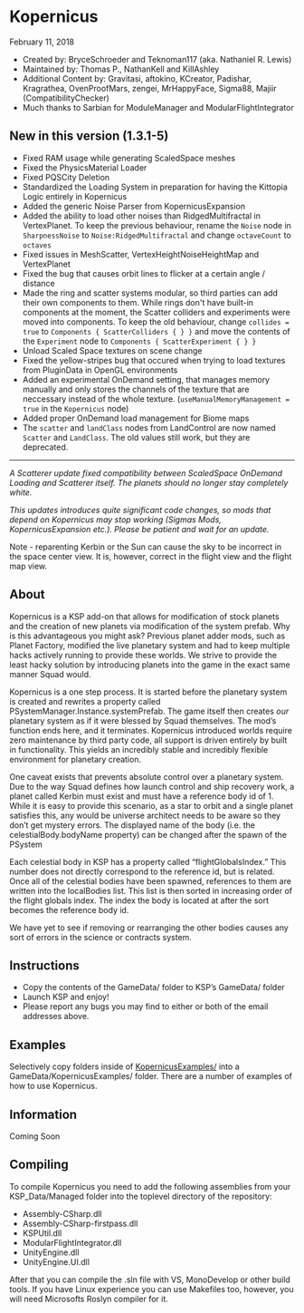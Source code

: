 ﻿Kopernicus
==============================
February 11, 2018
* Created by: BryceSchroeder and Teknoman117 (aka. Nathaniel R. Lewis)
* Maintained by: Thomas P., NathanKell and KillAshley
* Additional Content by: Gravitasi, aftokino, KCreator, Padishar, Kragrathea, OvenProofMars, zengei, MrHappyFace, Sigma88, Majiir (CompatibilityChecker)
* Much thanks to Sarbian for ModuleManager and ModularFlightIntegrator

New in this version (1.3.1-5)
-------------------
- Fixed RAM usage while generating ScaledSpace meshes
- Fixed the PhysicsMaterial Loader
- Fixed PQSCity Deletion
- Standardized the Loading System in preparation for having the Kittopia Logic entirely in Kopernicus
- Added the generic Noise Parser from KopernicusExpansion
- Added the ability to load other noises than RidgedMultifractal in VertexPlanet. To keep the previous behaviour, rename the `Noise` node in `SharpnessNoise` to `Noise:RidgedMultifractal` and change `octaveCount` to `octaves`
- Fixed issues in MeshScatter, VertexHeightNoiseHeightMap and VertexPlanet 
- Fixed the bug that causes orbit lines to flicker at a certain angle / distance
- Made the ring and scatter systems modular, so third parties can add their own components to them. While rings don't have built-in components at the moment, the Scatter colliders and experiments were moved into components. To keep the old behaviour, change `collides = true` to `Components { ScatterColliders { } }` and move the contents of the `Experiment` node to `Components { ScatterExperiment { } }`
- Unload Scaled Space textures on scene change
- Fixed the yellow-stripes bug that occured when trying to load textures from PluginData in OpenGL environments
- Added an experimental OnDemand setting, that manages memory manually and only stores the channels of the texture that are neccessary instead of the whole texture. (`useManualMemoryManagement = true` in the `Kopernicus` node)
- Added proper OnDemand load management for Biome maps
- The `scatter` and `landClass` nodes from LandControl are now named `Scatter` and `LandClass`. The old values still work, but they are deprecated.
------
_A Scatterer update fixed compatibility between ScaledSpace OnDemand Loading and Scatterer itself. The planets should no longer stay completely white._

_This updates introduces quite significant code changes, so mods that depend on Kopernicus may stop working (Sigmas Mods, KopernicusExpansion etc.). Please be patient and wait for an update._

Note - reparenting Kerbin or the Sun can cause the sky to be incorrect in the space center view. It is, however, correct in the flight view and the flight map view.

About
-----
Kopernicus is a KSP add-on that allows for modification of stock planets and the creation of new planets via modification of the system prefab.  Why is this advantageous you might ask?  Previous planet adder mods, such as Planet Factory, modified the live planetary system and had to keep multiple hacks actively running to provide these worlds.  We strive to provide the least hacky solution by introducing planets into the game in the exact same manner Squad would.  

Kopernicus is a one step process.  It is started before the planetary system is created and rewrites a property called PSystemManager.Instance.systemPrefab.  The game itself then creates *our* planetary system as if it were blessed by Squad themselves.  The mod’s function ends here, and it terminates.  Kopernicus introduced worlds require zero maintenance by third party code, all support is driven entirely by built in functionality.  This yields an incredibly stable and incredibly flexible environment for planetary creation.

One caveat exists that prevents absolute control over a planetary system.  Due to the way Squad defines how launch control and ship recovery work, a planet called Kerbin must exist and must have a reference body id of 1.  While it is easy to provide this scenario, as a star to orbit and a single planet satisfies this, any would be universe architect needs to be aware so they don’t get mystery errors. The displayed name of the body (i.e. the celestialBody.bodyName property) can be changed after the spawn of the PSystem  

Each celestial body in KSP has a property called “flightGlobalsIndex.”  This number does not directly correspond to the reference id, but is related.  Once all of the celestial bodies have been spawned, references to them are written into the localBodies list.  This list is then sorted in increasing order of the flight globals index.  The index the body is located at after the sort becomes the reference body id.

We have yet to see if removing or rearranging the other bodies causes any sort of errors in the science or contracts system.


Instructions
------------
- Copy the contents of the GameData/ folder to KSP’s GameData/ folder
- Launch KSP and enjoy!
- Please report any bugs you may find to either or both of the email addresses above.

Examples
----------
Selectively copy folders inside of [KopernicusExamples/](https://github.com/Kopernicus/KopernicusExamples/) into a GameData/KopernicusExamples/ folder.  There are a number of examples of how to use Kopernicus.

Information
-----------
Coming Soon

Compiling
----------
To compile Kopernicus you need to add the following assemblies from your KSP_Data/Managed folder into the toplevel directory of the repository:

* Assembly-CSharp.dll
* Assembly-CSharp-firstpass.dll
* KSPUtil.dll
* ModularFlightIntegrator.dll
* UnityEngine.dll
* UnityEngine.UI.dll

After that you can compile the .sln file with VS, MonoDevelop or other build tools. If you have Linux experience you can use Makefiles too, however, you will need Microsofts Roslyn compiler for it. 
